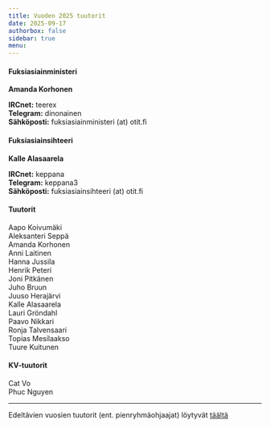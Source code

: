 ```yaml
---
title: Vuoden 2025 tuutorit
date: 2025-09-17
authorbox: false
sidebar: true
menu:
---
```


#### Fuksiasiainministeri

**Amanda Korhonen**

**IRCnet:** teerex  
**Telegram:** dinonainen  
**Sähköposti:** fuksiasiainministeri (at) otit.fi


#### Fuksiasiainsihteeri

**Kalle Alasaarela**

**IRCnet:** keppana  
**Telegram:** keppana3  
**Sähköposti:** fuksiasiainsihteeri (at) otit.fi  

#### Tuutorit

Aapo Koivumäki  
Aleksanteri Seppä  
Amanda Korhonen  
Anni Laitinen  
Hanna Jussila  
Henrik Peteri  
Joni Pitkänen  
Juho Bruun  
Juuso Herajärvi  
Kalle Alasaarela  
Lauri Gröndahl  
Paavo Nikkari  
Ronja Talvensaari  
Topias Mesilaakso  
Tuure Kuitunen  

#### KV-tuutorit

Cat Vo  
Phuc Nguyen

---

Edeltävien vuosien tuutorit (ent. pienryhmäohjaajat) löytyvät [täältä](./wanhat-prot)
